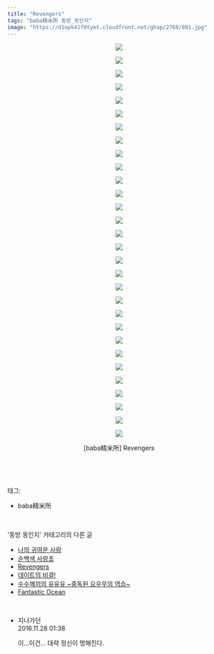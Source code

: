 ```yaml
---
title: "Revengers"
tags: "baba精米所 동방_동인지"
image: "https://d1opk41f0tyet.cloudfront.net/ghap/2768/001.jpg"
---
```

<div class="article">
<p style="text-align: center; clear: none; float: none;"><img src="{{ site.imgserver10 }}/ghap/2768/001.jpg"/></p>
<p style="text-align: center; clear: none; float: none;"><img src="{{ site.imgserver10 }}/ghap/2768/002.jpg"/></p>
<p style="text-align: center; clear: none; float: none;"><img src="{{ site.imgserver10 }}/ghap/2768/003.jpg"/></p>
<p style="text-align: center; clear: none; float: none;"><img src="{{ site.imgserver10 }}/ghap/2768/004.jpg"/></p>
<p style="text-align: center; clear: none; float: none;"><img src="{{ site.imgserver10 }}/ghap/2768/005.jpg"/></p>
<p style="text-align: center; clear: none; float: none;"><img src="{{ site.imgserver10 }}/ghap/2768/006.jpg"/></p>
<p style="text-align: center; clear: none; float: none;"><img src="{{ site.imgserver10 }}/ghap/2768/007.jpg"/></p>
<p style="text-align: center; clear: none; float: none;"><img src="{{ site.imgserver10 }}/ghap/2768/008.jpg"/></p>
<p style="text-align: center; clear: none; float: none;"><img src="{{ site.imgserver10 }}/ghap/2768/009.jpg"/></p>
<p style="text-align: center; clear: none; float: none;"><img src="{{ site.imgserver10 }}/ghap/2768/010.jpg"/></p>
<p style="text-align: center; clear: none; float: none;"><img src="{{ site.imgserver10 }}/ghap/2768/011.jpg"/></p>
<p style="text-align: center; clear: none; float: none;"><img src="{{ site.imgserver10 }}/ghap/2768/012.jpg"/></p>
<p style="text-align: center; clear: none; float: none;"><img src="{{ site.imgserver10 }}/ghap/2768/013.jpg"/></p>
<p style="text-align: center; clear: none; float: none;"><img src="{{ site.imgserver10 }}/ghap/2768/014.jpg"/></p>
<p style="text-align: center; clear: none; float: none;"><img src="{{ site.imgserver10 }}/ghap/2768/015.jpg"/></p>
<p style="text-align: center; clear: none; float: none;"><img src="{{ site.imgserver10 }}/ghap/2768/016.jpg"/></p>
<p style="text-align: center; clear: none; float: none;"><img src="{{ site.imgserver10 }}/ghap/2768/017.jpg"/></p>
<p style="text-align: center; clear: none; float: none;"><img src="{{ site.imgserver10 }}/ghap/2768/018.jpg"/></p>
<p style="text-align: center; clear: none; float: none;"><img src="{{ site.imgserver10 }}/ghap/2768/019.jpg"/></p>
<p style="text-align: center; clear: none; float: none;"><img src="{{ site.imgserver10 }}/ghap/2768/020.jpg"/></p>
<p style="text-align: center; clear: none; float: none;"><img src="{{ site.imgserver10 }}/ghap/2768/021.jpg"/></p>
<p style="text-align: center; clear: none; float: none;"><img src="{{ site.imgserver10 }}/ghap/2768/022.jpg"/></p>
<p style="text-align: center; clear: none; float: none;"><img src="{{ site.imgserver10 }}/ghap/2768/023.jpg"/></p>
<p style="text-align: center; clear: none; float: none;"><img src="{{ site.imgserver10 }}/ghap/2768/024.jpg"/></p>
<p style="text-align: center; clear: none; float: none;"><img src="{{ site.imgserver10 }}/ghap/2768/025.jpg"/></p>
<p style="text-align: center; clear: none; float: none;"><img src="{{ site.imgserver10 }}/ghap/2768/026.jpg"/></p>
<p style="text-align: center; clear: none; float: none;"><img src="{{ site.imgserver10 }}/ghap/2768/027.jpg"/></p>
<p style="text-align: center; clear: none; float: none;"><img src="{{ site.imgserver10 }}/ghap/2768/028.jpg"/></p>
<p style="text-align: center; clear: none; float: none;"><img src="{{ site.imgserver10 }}/ghap/2768/029.jpg"/></p>
<p style="text-align: center; clear: none; float: none;"><img src="{{ site.imgserver10 }}/ghap/2768/030.jpg"/></p>
<p style="text-align: center; clear: none; float: none;">[baba精米所] Revengers</p>
<p><br/></p>
</div><br/>
<div class="tagTrail">
<p>태그: </p>
<ul>
<li>baba精米所</li>
</ul>
</div><br/>
<div class="another">
<p>'동방 동인지' 카테고리의 다른 글</p>
<ul>
<li><a href="/ghap_2771">나의 귀여운 사람</a></li>
<li><a href="/ghap_2769">순백색 사랑초</a></li>
<li><a href="/ghap_2768">Revengers</a></li>
<li><a href="/ghap_2767">데이트의 비결!</a></li>
<li><a href="/ghap_2764">수수께끼의 유유유 ~중독된 요우무의 역습~</a></li>
<li><a href="/ghap_2763">Fantastic Ocean</a></li>
</ul>
</div><br/>
<div class="cb_module cb_fluid">
<div class="cb_wrt cb_profile">
<div class="comment">
<ul>
<li class="cb_thumb_off" id="comment14858260">
<div class="cb_comment_area">
<div class="cb_info_area">
<div class="cb_section">
<span class="cb_nick_name">지나가던</span>
</div>
<div class="cb_section">
<span class="cb_date">2016.11.28 01:38 </span>
</div>
</div>
<div class="cb_dsc_comment">
<p class="cb_dsc">
											이...이건... 대략 정신이 멍해진다.
										</p>
</div>
</div></li>
</ul>
</div>
</div><!-- commentList close -->
</div><br/>
